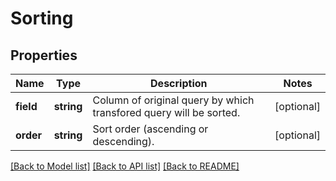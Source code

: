 # Sorting

## Properties
Name | Type | Description | Notes
------------ | ------------- | ------------- | -------------
**field** | **string** | Column of original query by which transfored query will be sorted. | [optional] 
**order** | **string** | Sort order (ascending or descending). | [optional] 

[[Back to Model list]](../README.md#documentation-for-models) [[Back to API list]](../README.md#documentation-for-api-endpoints) [[Back to README]](../README.md)


